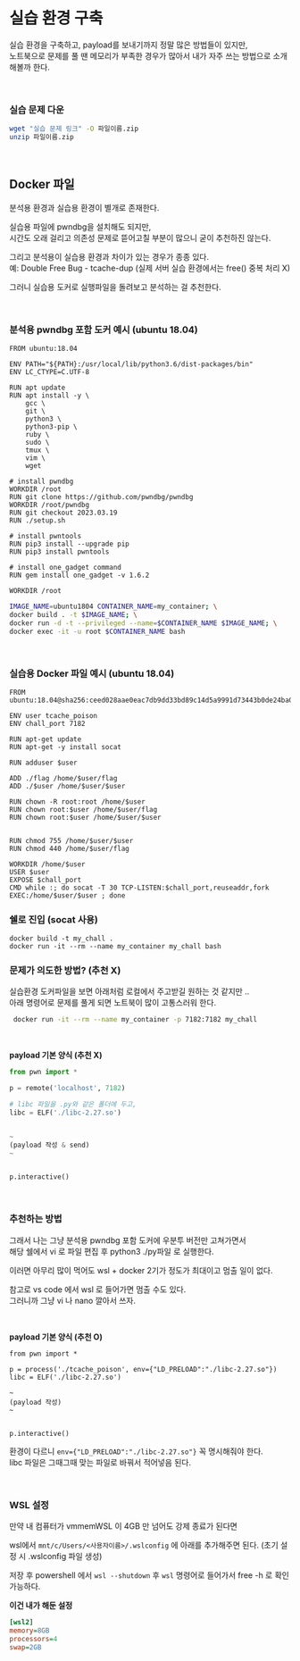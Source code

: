 # 실습 환경 구축  

실습 환경을 구축하고, payload를 보내기까지 정말 많은 방법들이 있지만,  
노트북으로 문제를 풀 땐 메모리가 부족한 경우가 많아서 내가 자주 쓰는 방법으로 소개해볼까 한다.   


<br>

### 실습 문제 다운  

```bash
wget "실습 문제 링크" -O 파일이름.zip
unzip 파일이름.zip
```

<br>

## Docker 파일  

분석용 환경과 실습용 환경이 별개로 존재한다.   

실습용 파일에 pwndbg을 설치해도 되지만,  
시간도 오래 걸리고 의존성 문제로 뜯어고칠 부분이 많으니 굳이 추천하진 않는다.   

그리고 분석용이 실습용 환경과 차이가 있는 경우가 종종 있다.  
예: Double Free Bug - tcache-dup (실제 서버 실습 환경에서는 free() 중복 처리 X)

그러니 실습용 도커로 실행파일을 돌려보고 분석하는 걸 추천한다.  

<br>

### 분석용 pwndbg 포함 도커 예시 (ubuntu 18.04)   

```Docker
FROM ubuntu:18.04

ENV PATH="${PATH}:/usr/local/lib/python3.6/dist-packages/bin"
ENV LC_CTYPE=C.UTF-8

RUN apt update
RUN apt install -y \
    gcc \
    git \
    python3 \
    python3-pip \
    ruby \
    sudo \
    tmux \
    vim \
    wget

# install pwndbg
WORKDIR /root
RUN git clone https://github.com/pwndbg/pwndbg
WORKDIR /root/pwndbg
RUN git checkout 2023.03.19
RUN ./setup.sh

# install pwntools
RUN pip3 install --upgrade pip
RUN pip3 install pwntools

# install one_gadget command
RUN gem install one_gadget -v 1.6.2

WORKDIR /root
```

```bash
IMAGE_NAME=ubuntu1804 CONTAINER_NAME=my_container; \
docker build . -t $IMAGE_NAME; \
docker run -d -t --privileged --name=$CONTAINER_NAME $IMAGE_NAME; \
docker exec -it -u root $CONTAINER_NAME bash
```

<br>

### 실습용 Docker 파일 예시 (ubuntu 18.04)  

```Docker
FROM ubuntu:18.04@sha256:ceed028aae0eac7db9dd33bd89c14d5a9991d73443b0de24ba0db250f47491d2

ENV user tcache_poison
ENV chall_port 7182

RUN apt-get update
RUN apt-get -y install socat

RUN adduser $user

ADD ./flag /home/$user/flag
ADD ./$user /home/$user/$user

RUN chown -R root:root /home/$user
RUN chown root:$user /home/$user/flag
RUN chown root:$user /home/$user/$user


RUN chmod 755 /home/$user/$user
RUN chmod 440 /home/$user/flag

WORKDIR /home/$user
USER $user
EXPOSE $chall_port
CMD while :; do socat -T 30 TCP-LISTEN:$chall_port,reuseaddr,fork EXEC:/home/$user/$user ; done
```
  
### 쉘로 진입 (socat 사용)  

```
docker build -t my_chall .
docker run -it --rm --name my_container my_chall bash
```

### 문제가 의도한 방법? (추천 X) 

실습환경 도커파일을 보면 아래처럼 로컬에서 주고받길 원하는 것 같지만 ..   
아래 명령어로 문제를 풀게 되면 노트북이 많이 고통스러워 한다.   

```bash
 docker run -it --rm --name my_container -p 7182:7182 my_chall
```
<br>

**payload 기본 양식 (추천 X)**

```python
from pwn import *

p = remote('localhost', 7182)

# libc 파일을 .py와 같은 폴더에 두고, 
libc = ELF('./libc-2.27.so')


~
(payload 작성 & send)
~


p.interactive()

```

<br>

### 추천하는 방법  

그래서 나는 그냥 분석용 pwndbg 포함 도커에 우분투 버전만 고쳐가면서  
해당 쉘에서 vi 로 파일 편집 후 python3 ./py파일 로 실행한다.   

이러면 아무리 많이 먹어도 wsl + docker 2기가 정도가 최대이고 멈출 일이 없다.  

참고로 vs code 에서 wsl 로 들어가면 멈출 수도 있다.  
그러니까 그냥 vi 나 nano 깔아서 쓰자.  

<br>

**payload 기본 양식 (추천 O)**
```
from pwn import *

p = process('./tcache_poison', env={"LD_PRELOAD":"./libc-2.27.so"})
libc = ELF('./libc-2.27.so')

~
(payload 작성)
~


p.interactive()
```

환경이 다르니 `env={"LD_PRELOAD":"./libc-2.27.so"}` 꼭 명시해줘야 한다.  
libc 파일은 그때그때 맞는 파일로 바꿔서 적어넣음 된다.  

<br>

### WSL 설정   

만약 내 컴퓨터가 vmmemWSL 이 4GB 만 넘어도 강제 종료가 된다면  

wsl에서 `mnt/c/Users/<사용자이름>/.wslconfig` 에 아래를 추가해주면 된다. (초기 설정 시 .wslconfig 파일 생성)

저장 후 powershell 에서 `wsl --shutdown` 후 `wsl` 명령어로 들어가서 free -h 로 확인 가능하다.  


**이건 내가 해둔 설정**

```ini
[wsl2]
memory=8GB
processors=4
swap=2GB
```
